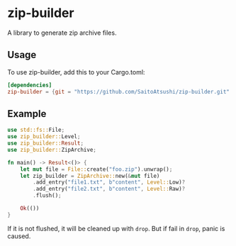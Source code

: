 # zip-builder

A library to generate zip archive files.

## Usage

To use zip-builder, add this to your Cargo.toml:

```toml
[dependencies]
zip-builder = {git = "https://github.com/SaitoAtsushi/zip-builder.git" }
```

## Example

```rust
use std::fs::File;
use zip_builder::Level;
use zip_builder::Result;
use zip_builder::ZipArchive;

fn main() -> Result<()> {
    let mut file = File::create("foo.zip").unwrap();
    let zip_builder = ZipArchive::new(&mut file)
        .add_entry("file1.txt", b"content", Level::Low)?
        .add_entry("file2.txt", b"content", Level::Raw)?
        .flush();

    Ok(())
}
```

If it is not flushed, it will be cleaned up with `drop`.
But if fail in `drop`,  panic is caused.
